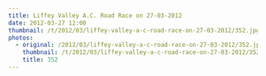 ```yaml
---
title: Liffey Valley A.C. Road Race on 27-03-2012
date: 2012-03-27 12:00
thumbnail: /t/2012/03/liffey-valley-a-c-road-race-on-27-03-2012/352.jpg
photos:
  - original: /2012/03/liffey-valley-a-c-road-race-on-27-03-2012/352.jpg
    thumbnail: /t/2012/03/liffey-valley-a-c-road-race-on-27-03-2012/352.jpg
    title: 352
---
```

